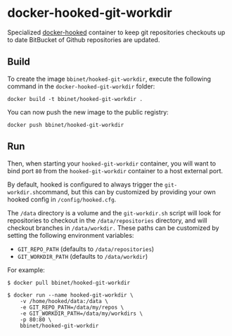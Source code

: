 docker-hooked-git-workdir
=========================

Specialized [docker-hooked](https://github.com/bbinet/docker-hooked) container
to keep git repositories checkouts up to date BitBucket of Github repositories
are updated.

Build
-----

To create the image `bbinet/hooked-git-workdir`, execute the following
command in the `docker-hooked-git-workdir` folder:

    docker build -t bbinet/hooked-git-workdir .

You can now push the new image to the public registry:
    
    docker push bbinet/hooked-git-workdir


Run
---

Then, when starting your `hooked-git-workdir` container, you will want to bind
port `80` from the `hooked-git-workdir` container to a host external port.

By default, hooked is configured to always trigger the `git-workdir.sh`command,
but this can by customized by providing your own hooked config in
`/config/hooked.cfg`.

The `/data` directory is a volume and the `git-workdir.sh` script will look for
repositories to checkout in the `/data/repositories` directory, and will
checkout branches in `/data/workdir.`
These paths can be customized by setting the following environment variables:

  - `GIT_REPO_PATH` (defaults to `/data/repositories`)
  - `GIT_WORKDIR_PATH` (defaults to `/data/workdir`)

For example:

    $ docker pull bbinet/hooked-git-workdir

    $ docker run --name hooked-git-workdir \
        -v /home/hooked/data:/data \
        -e GIT_REPO_PATH=/data/my/repos \
        -e GIT_WORKDIR_PATH=/data/my/workdirs \
        -p 80:80 \
        bbinet/hooked-git-workdir

